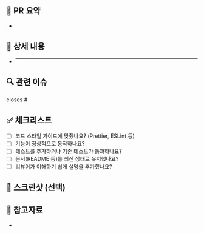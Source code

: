 ## 📌 PR 요약

<!-- 어떤 작업을 했는지 간단히 설명해 주세요. -->

-

## 📝 상세 내용

<!-- 구현한 기능이나 수정한 이슈에 대한 자세한 설명을 적어주세요. -->

- ***

## 🔍 관련 이슈

<!-- 예: closes #123 -->

closes #

## ✅ 체크리스트

- [ ] 코드 스타일 가이드에 맞췄나요? (Prettier, ESLint 등)
- [ ] 기능이 정상적으로 동작하나요?
- [ ] 테스트를 추가하거나 기존 테스트가 통과하나요?
- [ ] 문서(README 등)를 최신 상태로 유지했나요?
- [ ] 리뷰어가 이해하기 쉽게 설명을 추가했나요?

## 📸 스크린샷 (선택)

<!-- UI 변경이 있다면 스크린샷을 첨부해 주세요. -->

## 📂 참고자료

<!-- 참고한 링크, 이슈, 위키 등 있으면 작성 -->

-
